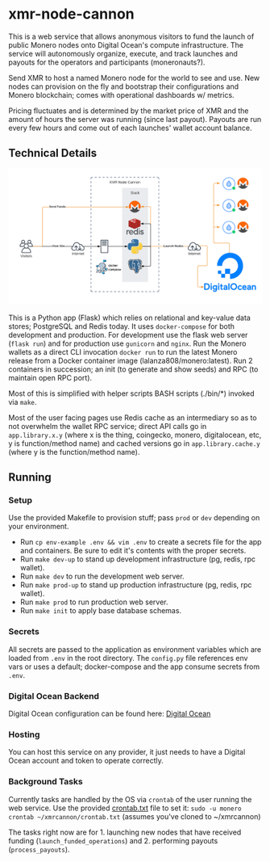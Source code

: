 # xmr-node-cannon

This is a web service that allows anonymous visitors to fund the launch of public Monero nodes onto Digital Ocean's compute infrastructure. The service will autonomously organize, execute, and track launches and payouts for the operators and participants (moneronauts?).

Send XMR to host a named Monero node for the world to see and use. New nodes can provision on the fly and bootstrap their configurations and Monero blockchain; comes with operational dashboards w/ metrics.

Pricing fluctuates and is determined by the market price of XMR and the amount of hours the server was running (since last payout). Payouts are run every few hours and come out of each launches' wallet account balance.

## Technical Details

![](docs/img/diagram.png)

This is a Python app (Flask) which relies on relational and key-value data stores; PostgreSQL and Redis today. It uses `docker-compose` for both development and production. For development use the flask web server (`flask run`) and for production use `gunicorn` and `nginx`. Run the Monero wallets as a direct CLI invocation `docker run` to run the latest Monero release from a Docker container image (lalanza808/monero:latest). Run 2 containers in succession; an init (to generate and show seeds) and RPC (to maintain open RPC port).

Most of this is simplified with helper scripts BASH scripts (./bin/*) invoked via `make`.

Most of the user facing pages use Redis cache as an intermediary so as to not overwhelm the wallet RPC service; direct API calls go in `app.library.x.y` (where x is the thing, coingecko, monero, digitalocean, etc, y is function/method name) and cached versions go in `app.library.cache.y` (where y is the function/method name).

## Running

### Setup

Use the provided Makefile to provision stuff; pass `prod` or `dev` depending on your environment.

* Run `cp env-example .env && vim .env` to create a secrets file for the app and containers. Be sure to edit it's contents with the proper secrets.
* Run `make dev-up` to stand up development infrastructure (pg, redis, rpc wallet).
* Run `make dev` to run the development web server.
* Run `make prod-up` to stand up production infrastructure (pg, redis, rpc wallet).
* Run `make prod` to run production web server.
* Run `make init` to apply base database schemas.

### Secrets

All secrets are passed to the application as environment variables which are loaded from `.env` in the root directory. The `config.py` file references env vars or uses a default; docker-compose and the app consume secrets from `.env`.

### Digital Ocean Backend

Digital Ocean configuration can be found here: [Digital Ocean](docs/DigitalOcean.md)

### Hosting

You can host this service on any provider, it just needs to have a Digital Ocean account and token to operate correctly.

### Background Tasks

Currently tasks are handled by the OS via `crontab` of the user running the web service. Use the provided [crontab.txt](crontab.txt) file to set it: `sudo -u monero crontab ~/xmrcannon/crontab.txt` (assumes you've cloned to ~/xmrcannon)

The tasks right now are for 1. launching new nodes that have received funding (`launch_funded_operations`) and 2. performing payouts (`process_payouts`).
